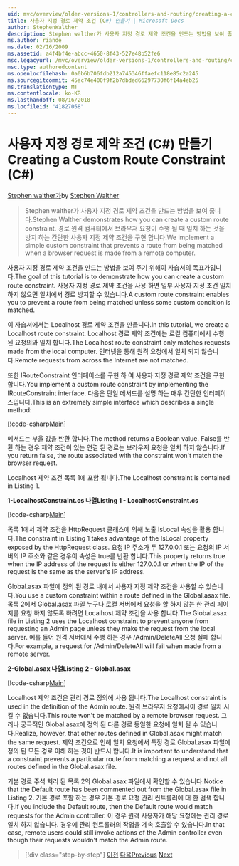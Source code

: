 ```yaml
---
uid: mvc/overview/older-versions-1/controllers-and-routing/creating-a-custom-route-constraint-cs
title: 사용자 지정 경로 제약 조건 (C#) 만들기 | Microsoft Docs
author: StephenWalther
description: Stephen walther가 사용자 지정 경로 제약 조건을 만드는 방법을 보여 줍니다. 간단한 구현 되는 경로 방지 하는 사용자 지정 제약 조건 w 일치 하는 중...
ms.author: riande
ms.date: 02/16/2009
ms.assetid: a4f4bf4e-abcc-4650-8f43-527e48b52fe6
msc.legacyurl: /mvc/overview/older-versions-1/controllers-and-routing/creating-a-custom-route-constraint-cs
msc.type: authoredcontent
ms.openlocfilehash: 0a0b6b706fdb212a745346ffaefc118e85c2a245
ms.sourcegitcommit: 45ac74e400f9f2b7dbded66297730f6f14a4eb25
ms.translationtype: MT
ms.contentlocale: ko-KR
ms.lasthandoff: 08/16/2018
ms.locfileid: "41827058"
---
```

<a name="creating-a-custom-route-constraint-c"></a><span data-ttu-id="a296b-104">사용자 지정 경로 제약 조건 (C#) 만들기</span><span class="sxs-lookup"><span data-stu-id="a296b-104">Creating a Custom Route Constraint (C#)</span></span>
====================
<span data-ttu-id="a296b-105">[Stephen walther가](https://github.com/StephenWalther)</span><span class="sxs-lookup"><span data-stu-id="a296b-105">by [Stephen Walther](https://github.com/StephenWalther)</span></span>

> <span data-ttu-id="a296b-106">Stephen walther가 사용자 지정 경로 제약 조건을 만드는 방법을 보여 줍니다.</span><span class="sxs-lookup"><span data-stu-id="a296b-106">Stephen Walther demonstrates how you can create a custom route constraint.</span></span> <span data-ttu-id="a296b-107">경로 원격 컴퓨터에서 브라우저 요청이 수행 될 때 일치 하는 것을 방지 하는 간단한 사용자 지정 제약 조건을 구현 합니다.</span><span class="sxs-lookup"><span data-stu-id="a296b-107">We implement a simple custom constraint that prevents a route from being matched when a browser request is made from a remote computer.</span></span>


<span data-ttu-id="a296b-108">사용자 지정 경로 제약 조건을 만드는 방법을 보여 주기 위해이 자습서의 목표가입니다.</span><span class="sxs-lookup"><span data-stu-id="a296b-108">The goal of this tutorial is to demonstrate how you can create a custom route constraint.</span></span> <span data-ttu-id="a296b-109">사용자 지정 경로 제약 조건을 사용 하면 일부 사용자 지정 조건 일치 하지 않으면 일치에서 경로 방지할 수 있습니다.</span><span class="sxs-lookup"><span data-stu-id="a296b-109">A custom route constraint enables you to prevent a route from being matched unless some custom condition is matched.</span></span>

<span data-ttu-id="a296b-110">이 자습서에서는 Localhost 경로 제약 조건을 만듭니다.</span><span class="sxs-lookup"><span data-stu-id="a296b-110">In this tutorial, we create a Localhost route constraint.</span></span> <span data-ttu-id="a296b-111">Localhost 경로 제약 조건에는 로컬 컴퓨터에서 수행 된 요청의와 일치 합니다.</span><span class="sxs-lookup"><span data-stu-id="a296b-111">The Localhost route constraint only matches requests made from the local computer.</span></span> <span data-ttu-id="a296b-112">인터넷을 통해 원격 요청에서 일치 되지 않습니다.</span><span class="sxs-lookup"><span data-stu-id="a296b-112">Remote requests from across the Internet are not matched.</span></span>

<span data-ttu-id="a296b-113">또한 IRouteConstraint 인터페이스를 구현 하 여 사용자 지정 경로 제약 조건을 구현 합니다.</span><span class="sxs-lookup"><span data-stu-id="a296b-113">You implement a custom route constraint by implementing the IRouteConstraint interface.</span></span> <span data-ttu-id="a296b-114">다음은 단일 메서드를 설명 하는 매우 간단한 인터페이스입니다.</span><span class="sxs-lookup"><span data-stu-id="a296b-114">This is an extremely simple interface which describes a single method:</span></span>

[!code-csharp[Main](creating-a-custom-route-constraint-cs/samples/sample1.cs)]

<span data-ttu-id="a296b-115">메서드는 부울 값을 반환 합니다.</span><span class="sxs-lookup"><span data-stu-id="a296b-115">The method returns a Boolean value.</span></span> <span data-ttu-id="a296b-116">False를 반환 하는 경우 제약 조건이 있는 연결 된 경로는 브라우저 요청을 일치 하지 않습니다.</span><span class="sxs-lookup"><span data-stu-id="a296b-116">If you return false, the route associated with the constraint won't match the browser request.</span></span>

<span data-ttu-id="a296b-117">Localhost 제약 조건 목록 1에 포함 됩니다.</span><span class="sxs-lookup"><span data-stu-id="a296b-117">The Localhost constraint is contained in Listing 1.</span></span>

<span data-ttu-id="a296b-118">**1-LocalhostConstraint.cs 나열**</span><span class="sxs-lookup"><span data-stu-id="a296b-118">**Listing 1 - LocalhostConstraint.cs**</span></span>

[!code-csharp[Main](creating-a-custom-route-constraint-cs/samples/sample2.cs)]

<span data-ttu-id="a296b-119">목록 1에서 제약 조건을 HttpRequest 클래스에 의해 노출 IsLocal 속성을 활용 합니다.</span><span class="sxs-lookup"><span data-stu-id="a296b-119">The constraint in Listing 1 takes advantage of the IsLocal property exposed by the HttpRequest class.</span></span> <span data-ttu-id="a296b-120">요청 IP 주소가 두 127.0.0.1 또는 요청의 IP 서버의 IP 주소와 같은 경우이 속성은 true를 반환 합니다.</span><span class="sxs-lookup"><span data-stu-id="a296b-120">This property returns true when the IP address of the request is either 127.0.0.1 or when the IP of the request is the same as the server's IP address.</span></span>

<span data-ttu-id="a296b-121">Global.asax 파일에 정의 된 경로 내에서 사용자 지정 제약 조건을 사용할 수 있습니다.</span><span class="sxs-lookup"><span data-stu-id="a296b-121">You use a custom constraint within a route defined in the Global.asax file.</span></span> <span data-ttu-id="a296b-122">목록 2에서 Global.asax 파일 누구나 로컬 서버에서 요청을 할 하지 않는 한 관리 페이지를 요청 하지 않도록 하려면 Localhost 제약 조건을 사용 합니다.</span><span class="sxs-lookup"><span data-stu-id="a296b-122">The Global.asax file in Listing 2 uses the Localhost constraint to prevent anyone from requesting an Admin page unless they make the request from the local server.</span></span> <span data-ttu-id="a296b-123">예를 들어 원격 서버에서 수행 하는 경우 /Admin/DeleteAll 요청 실패 합니다.</span><span class="sxs-lookup"><span data-stu-id="a296b-123">For example, a request for /Admin/DeleteAll will fail when made from a remote server.</span></span>

<span data-ttu-id="a296b-124">**2-Global.asax 나열**</span><span class="sxs-lookup"><span data-stu-id="a296b-124">**Listing 2 - Global.asax**</span></span>

[!code-csharp[Main](creating-a-custom-route-constraint-cs/samples/sample3.cs)]

<span data-ttu-id="a296b-125">Localhost 제약 조건은 관리 경로 정의에 사용 됩니다.</span><span class="sxs-lookup"><span data-stu-id="a296b-125">The Localhost constraint is used in the definition of the Admin route.</span></span> <span data-ttu-id="a296b-126">원격 브라우저 요청에서이 경로 일치 시킬 수 없습니다.</span><span class="sxs-lookup"><span data-stu-id="a296b-126">This route won't be matched by a remote browser request.</span></span> <span data-ttu-id="a296b-127">그러나 궁극적인 Global.asax에 정의 된 다른 경로 동일한 요청에 일치 될 수 있습니다.</span><span class="sxs-lookup"><span data-stu-id="a296b-127">Realize, however, that other routes defined in Global.asax might match the same request.</span></span> <span data-ttu-id="a296b-128">제약 조건으로 인해 일치 요청에서 특정 경로 Global.asax 파일에 정의 된 모든 경로 이해 하는 것이 반드시 합니다.</span><span class="sxs-lookup"><span data-stu-id="a296b-128">It is important to understand that a constraint prevents a particular route from matching a request and not all routes defined in the Global.asax file.</span></span>

<span data-ttu-id="a296b-129">기본 경로 주석 처리 된 목록 2의 Global.asax 파일에서 확인할 수 있습니다.</span><span class="sxs-lookup"><span data-stu-id="a296b-129">Notice that the Default route has been commented out from the Global.asax file in Listing 2.</span></span> <span data-ttu-id="a296b-130">기본 경로 포함 하는 경우 기본 경로 요청 관리 컨트롤러에 대 한 검색 합니다.</span><span class="sxs-lookup"><span data-stu-id="a296b-130">If you include the Default route, then the Default route would match requests for the Admin controller.</span></span> <span data-ttu-id="a296b-131">이 경우 원격 사용자가 해당 요청에는 관리 경로 일치 하지 않습니다. 경우에 관리 컨트롤러의 작업을 계속 호출할 수 있습니다.</span><span class="sxs-lookup"><span data-stu-id="a296b-131">In that case, remote users could still invoke actions of the Admin controller even though their requests wouldn't match the Admin route.</span></span>

> [!div class="step-by-step"]
> <span data-ttu-id="a296b-132">[이전](creating-a-route-constraint-cs.md)
> [다음](asp-net-mvc-controller-overview-vb.md)</span><span class="sxs-lookup"><span data-stu-id="a296b-132">[Previous](creating-a-route-constraint-cs.md)
[Next](asp-net-mvc-controller-overview-vb.md)</span></span>
